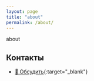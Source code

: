 ```yaml
---
layout: page
title: "about"
permalink: /about/
---
```


about

## Контакты
- [💬 Обсудить](https://github.com/korolev-n/korolev-n.github.io/discussions){:target="_blank"}